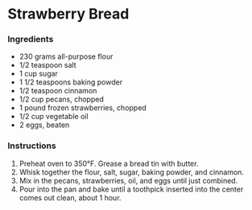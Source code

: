 # Strawberry Bread

### Ingredients

- 230 grams all-purpose flour
- 1/2 teaspoon salt
- 1 cup sugar
- 1 1/2 teaspoons baking powder
- 1/2 teaspoon cinnamon
- 1/2 cup pecans, chopped
- 1 pound frozen strawberries, chopped
- 1/2 cup vegetable oil
- 2 eggs, beaten

### Instructions

1. Preheat oven to 350&deg;F. Grease a bread tin with butter.
2. Whisk together the flour, salt, sugar, baking powder, and cinnamon.
3. Mix in the pecans, strawberries, oil, and eggs until just combined.
4. Pour into the pan and bake until a toothpick inserted into the center comes out clean, about 1 hour.
